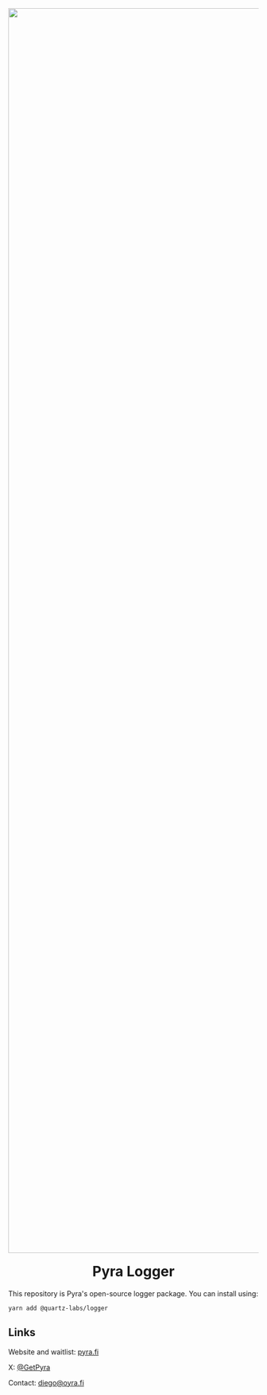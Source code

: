 <div align="center">
  <img width="2500" alt="Pyra" src="https://pyra.fi/open-graph.jpg" />

  <h1 style="margin-top:20px;">Pyra Logger</h1>
</div>

This repository is Pyra's open-source logger package. You can install using:

```
yarn add @quartz-labs/logger
```

## Links

Website and waitlist: [pyra.fi](https://pyra.fi/)

X: [@GetPyra](https://x.com/GetPyra)

Contact: [diego@oyra.fi](mailto:diego@pyra.fi)
